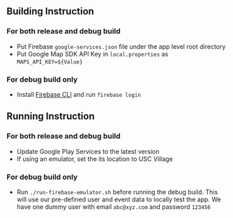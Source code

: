 ## Building Instruction
### For both release and debug build
- Put Firebase `google-services.json` file under the app level root directory
- Put Google Map SDK API Key in `local.properties` as `MAPS_API_KEY=${Value}`
### For debug build only
- Install [Firebase CLI](https://firebase.google.com/docs/cli#install_the_firebase_cli) and run `firebase login`

## Running Instruction
### For both release and debug build
- Update Google Play Services to the latest version
- If using an emulator, set the its location to USC Village
### For debug build only
- Run `./run-firebase-emulator.sh` before running the debug build. This will use our pre-defined user and event data to locally test the app. We have one dummy user with email `abc@xyz.com` and password `123456`
